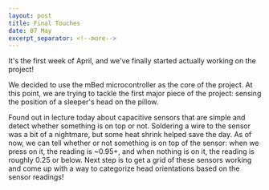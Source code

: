 ```yaml
---
layout: post
title: Final Touches
date: 07 May
excerpt_separator: <!--more-->
---
```


It's the first week of April, and we've finally started actually working on the project!

We decided to use the mBed microcontroller as the core of the project. At this point, we are trying to tackle the first major piece of the project: sensing the position of a sleeper's head on the pillow.
<!--more-->
Found out in lecture today about capacitive sensors that are simple and detect whether something is on top or not. Soldering a wire to the sensor was a bit of a nightmare, but some heat shrink helped save the day. As of now, we can tell whether or not something is on top of the sensor: when we press on it, the reading is ~0.95+, and when nothing is on it, the reading is roughly 0.25 or below. Next step is to get a grid of these sensors working and come up with a way to categorize head orientations based on the sensor readings!
